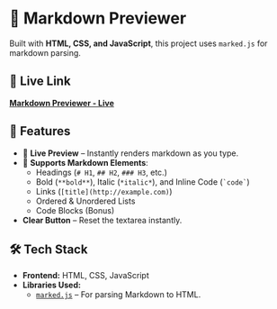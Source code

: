 # 📝 Markdown Previewer

Built with **HTML, CSS, and JavaScript**, this project uses `marked.js` for markdown parsing.

## 🔗 Live Link
[**Markdown Previewer - Live**](https://markdown-previewer-apps.netlify.app/)

## 🚀 Features
- 📝 **Live Preview** – Instantly renders markdown as you type.
- 🎨 **Supports Markdown Elements**:
  - Headings (`# H1`, `## H2`, `### H3`, etc.)
  - Bold (`**bold**`), Italic (`*italic*`), and Inline Code (`` `code` ``)
  - Links (`[title](http://example.com)`)
  - Ordered & Unordered Lists
  - Code Blocks (Bonus)
- **Clear Button** – Reset the textarea instantly.

## 🛠 Tech Stack
- **Frontend:** HTML, CSS, JavaScript
- **Libraries Used:**
  - [`marked.js`](https://marked.js.org/) – For parsing Markdown to HTML.

